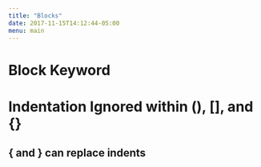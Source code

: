 ```yaml
---
title: "Blocks"
date: 2017-11-15T14:12:44-05:00
menu: main
---
```


# Block Keyword

# Indentation Ignored within (), [], and {}

## { and } can replace indents
